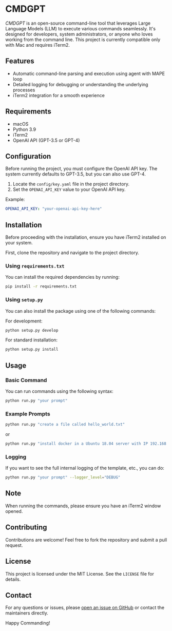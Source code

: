 # CMDGPT

_CMDGPT_ is an open-source command-line tool that leverages Large Language Models (LLM) to execute various commands seamlessly. It's designed for developers, system administrators, or anyone who loves working from the command line. This project is currently compatible only with Mac and requires iTerm2.

## Features

- Automatic command-line parsing and execution using agent with MAPE loop
- Detailed logging for debugging or understanding the underlying processes
- iTerm2 integration for a smooth experience

## Requirements

- macOS
- Python 3.9
- iTerm2
- OpenAI API (GPT-3.5 or GPT-4)

## Configuration

Before running the project, you must configure the OpenAI API key. The system currently defaults to GPT-3.5, but you can also use GPT-4.

1. Locate the `config/key.yaml` file in the project directory.
2. Set the `OPENAI_API_KEY` value to your OpenAI API key.

Example:

```yaml
OPENAI_API_KEY: "your-openai-api-key-here"
```


## Installation

Before proceeding with the installation, ensure you have iTerm2 installed on your system.

First, clone the repository and navigate to the project directory.

### Using `requirements.txt`

You can install the required dependencies by running:

```bash
pip install -r requirements.txt
```

### Using `setup.py`

You can also install the package using one of the following commands:

For development:

```bash
python setup.py develop
```

For standard installation:

```bash
python setup.py install
```

## Usage

### Basic Command

You can run commands using the following syntax:

```bash
python run.py "your prompt"
```

### Example Prompts

```bash
python run.py "create a file called hello_world.txt"
```

or

```bash
python run.py "install docker in a Ubuntu 18.04 server with IP 192.168.0.42 with ssh username ubuntu, and run an nginx container at port 80"
```

### Logging

If you want to see the full internal logging of the template, etc., you can do:

```bash
python run.py "your prompt" --logger_level="DEBUG"
```

## Note

When running the commands, please ensure you have an iTerm2 window opened.

## Contributing

Contributions are welcome! Feel free to fork the repository and submit a pull request.

## License

This project is licensed under the MIT License. See the `LICENSE` file for details.

## Contact

For any questions or issues, please [open an issue on GitHub](https://github.com/jyericlin/cmd_gpt/issues) or contact the maintainers directly.

Happy Commanding!
